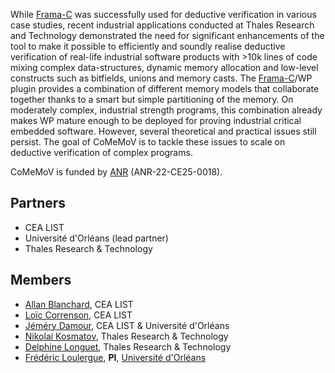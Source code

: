While [Frama-C](https://www.frama-c.com) was successfully used for deductive verification in various case studies, recent industrial applications conducted at Thales Research and Technology demonstrated the need for significant enhancements of the tool to make it possible to efficiently and soundly realise deductive verification of real-life industrial software products with >10k lines of code mixing complex data-structures, dynamic memory allocation and low-level constructs such as bitfields, unions and memory casts. The [Frama-C](https://www.frama-c.com)/WP plugin provides a combination of different memory models that collaborate together thanks to a smart but simple partitioning of the memory. On moderately complex, industrial strength programs, this combination already makes WP mature enough to be deployed for proving industrial critical embedded software. However, several theoretical and practical issues still persist. The goal of CoMeMoV is to tackle these issues to scale on deductive verification of complex programs.

CoMeMoV is funded by [ANR](https://anr.fr/en/) (ANR-22-CE25-0018).

## Partners
- CEA LIST
- Université d'Orléans (lead partner)
- Thales Research & Technology

## Members
- [Allan Blanchard](https://allan-blanchard.fr), CEA LIST
- [Loïc Correnson](https://dblp.org/pid/60/882.html), CEA LIST
- [Jéméry Damour](), CEA LIST & Université d'Orléans
- [Nikolai Kosmatov](https://nikolai-kosmatov.eu), Thales Research & Technology
- [Delphine Longuet](https://www.lri.fr/~longuet/), Thales Research & Technology
- [Frédéric Loulergue](https://frederic.loulergue.eu), **PI**, [Université d'Orléans](https://www.univ-orleans.fr/lifo/)

